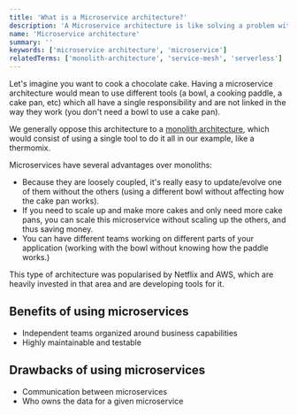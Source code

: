 ```yaml
---
title: 'What is a Microservice architecture?'
description: 'A Microservice architecture is like solving a problem with a set of simple tools that do one thing well instead of a single larger and harder tool.'
name: 'Microservice architecture'
summary: ''
keywords: ['microservice architecture', 'microservice']
relatedTerms: ['monolith-architecture', 'service-mesh', 'serverless']
---
```


Let's imagine you want to cook a chocolate cake. Having a microservice architecture would mean to use different tools (a bowl, a cooking paddle, a cake pan, etc) which all have a single responsibility and are not linked in the way they work (you don't need a bowl to use a cake pan).

We generally oppose this architecture to a [monolith architecture](#monolith-architecture 'What is a Monolith architecture?'), which would consist of using a single tool to do it all in our example, like a thermomix.

Microservices have several advantages over monoliths:

- Because they are loosely coupled, it's really easy to update/evolve one of them without the others (using a different bowl without affecting how the cake pan works).
- If you need to scale up and make more cakes and only need more cake pans, you can scale this microservice without scaling up the others, and thus saving money.
- You can have different teams working on different parts of your application (working with the bowl without knowing how the paddle works.)

This type of architecture was popularised by Netflix and AWS, which are heavily invested in that area and are developing tools for it.

## Benefits of using microservices

- Independent teams organized around business capabilities
- Highly maintainable and testable

## Drawbacks of using microservices

- Communication between microservices
- Who owns the data for a given microservice
